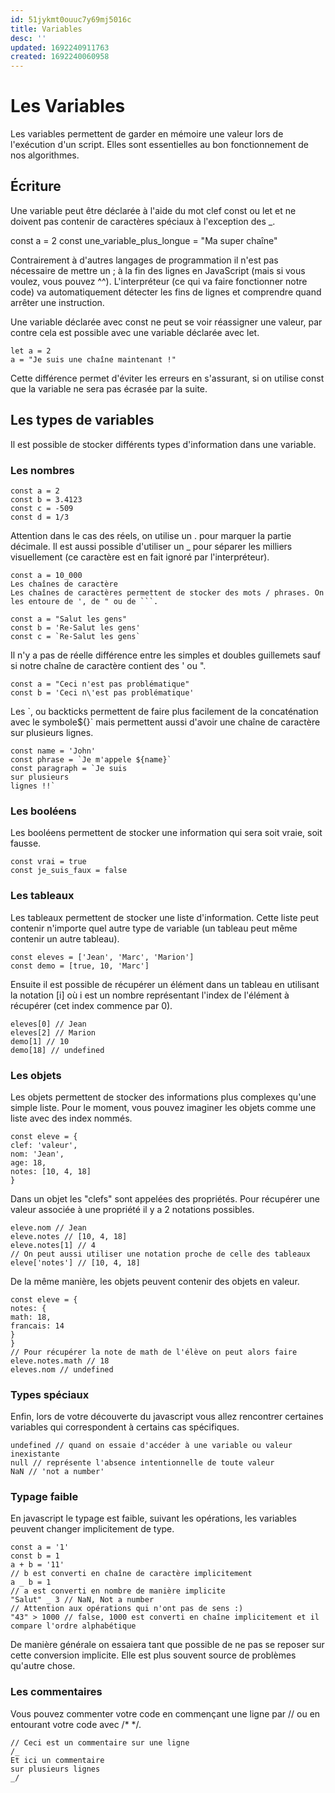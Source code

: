 ```yaml
---
id: 51jykmt0ouuc7y69mj5016c
title: Variables
desc: ''
updated: 1692240911763
created: 1692240060958
---
```


# Les Variables

Les variables permettent de garder en mémoire une valeur lors de l'exécution d'un script. Elles sont essentielles au bon fonctionnement de nos algorithmes.

## Écriture

Une variable peut être déclarée à l'aide du mot clef const ou let et ne doivent pas contenir de caractères spéciaux à l'exception des \_.

const a = 2
const une_variable_plus_longue = "Ma super chaîne"

Contrairement à d'autres langages de programmation il n'est pas nécessaire de mettre un ; à la fin des lignes en JavaScript (mais si vous voulez, vous pouvez ^^). L'interpréteur (ce qui va faire fonctionner notre code) va automatiquement détecter les fins de lignes et comprendre quand arrêter une instruction.

Une variable déclarée avec const ne peut se voir réassigner une valeur, par contre cela est possible avec une variable déclarée avec let.

```
let a = 2
a = "Je suis une chaîne maintenant !"

```

Cette différence permet d'éviter les erreurs en s'assurant, si on utilise const que la variable ne sera pas écrasée par la suite.

## Les types de variables

Il est possible de stocker différents types d'information dans une variable.

### Les nombres

```
const a = 2
const b = 3.4123
const c = -509
const d = 1/3

```

Attention dans le cas des réels, on utilise un . pour marquer la partie décimale. Il est aussi possible d'utiliser un \_ pour séparer les milliers visuellement (ce caractère est en fait ignoré par l'interpréteur).

````
const a = 10_000
Les chaînes de caractère
Les chaînes de caractères permettent de stocker des mots / phrases. On les entoure de ', de " ou de ```.

````

```
const a = "Salut les gens"
const b = 'Re-Salut les gens'
const c = `Re-Salut les gens`

```

Il n'y a pas de réelle différence entre les simples et doubles guillemets sauf si notre chaîne de caractère contient des ' ou ".

```
const a = "Ceci n'est pas problématique"
const b = 'Ceci n\'est pas problématique'

```

Les \`, ou backticks permettent de faire plus facilement de la concaténation avec le symbole${}` mais permettent aussi d'avoir une chaîne de caractère sur plusieurs lignes.

```
const name = 'John'
const phrase = `Je m'appele ${name}`
const paragraph = `Je suis
sur plusieurs
lignes !!`

```

### Les booléens

Les booléens permettent de stocker une information qui sera soit vraie, soit fausse.

```
const vrai = true
const je_suis_faux = false

```

### Les tableaux

Les tableaux permettent de stocker une liste d'information. Cette liste peut contenir n'importe quel autre type de variable (un tableau peut même contenir un autre tableau).

```
const eleves = ['Jean', 'Marc', 'Marion']
const demo = [true, 10, 'Marc']

```

Ensuite il est possible de récupérer un élément dans un tableau en utilisant la notation [i] où i est un nombre représentant l'index de l'élément à récupérer (cet index commence par 0).

```
eleves[0] // Jean
eleves[2] // Marion
demo[1] // 10
demo[18] // undefined

```

### Les objets

Les objets permettent de stocker des informations plus complexes qu'une simple liste. Pour le moment, vous pouvez imaginer les objets comme une liste avec des index nommés.

```
const eleve = {
clef: 'valeur',
nom: 'Jean',
age: 18,
notes: [10, 4, 18]
}

```

Dans un objet les "clefs" sont appelées des propriétés. Pour récupérer une valeur associée à une propriété il y a 2 notations possibles.

```
eleve.nom // Jean
eleve.notes // [10, 4, 18]
eleve.notes[1] // 4
// On peut aussi utiliser une notation proche de celle des tableaux
eleve['notes'] // [10, 4, 18]

```

De la même manière, les objets peuvent contenir des objets en valeur.

```
const eleve = {
notes: {
math: 18,
francais: 14
}
}
// Pour récupérer la note de math de l'élève on peut alors faire
eleve.notes.math // 18
eleves.nom // undefined

```

### Types spéciaux

Enfin, lors de votre découverte du javascript vous allez rencontrer certaines variables qui correspondent à certains cas spécifiques.

```
undefined // quand on essaie d'accéder à une variable ou valeur inexistante
null // représente l'absence intentionnelle de toute valeur
NaN // 'not a number'

```

### Typage faible

En javascript le typage est faible, suivant les opérations, les variables peuvent changer implicitement de type.

```
const a = '1'
const b = 1
a + b = '11'
// b est converti en chaîne de caractère implicitement
a _ b = 1
// a est converti en nombre de manière implicite
"Salut" _ 3 // NaN, Not a number
// Attention aux opérations qui n'ont pas de sens :)
"43" > 1000 // false, 1000 est converti en chaîne implicitement et il compare l'ordre alphabétique

```

De manière générale on essaiera tant que possible de ne pas se reposer sur cette conversion implicite. Elle est plus souvent source de problèmes qu'autre chose.

### Les commentaires

Vous pouvez commenter votre code en commençant une ligne par // ou en entourant votre code avec /\* \*/.

```
// Ceci est un commentaire sur une ligne
/_
Et ici un commentaire
sur plusieurs lignes
_/

```
